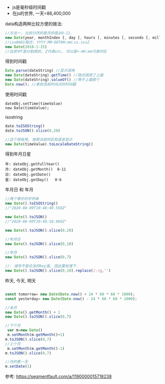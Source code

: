 - js是毫秒级时间戳
- 在js的世界, 一天=86,400,000

data构造两种比较方便的做法:

```js
//方法一, 比较讨厌的是月份值从0-11.
new Date(year, monthIndex [, day [, hours [, minutes [, seconds [, milliseconds]]]]]);
//iso8601格式: YYYY-MM-DDTHH:mm:ss.sssZ
new Date(2018-1-25)
//这其中T是分割用的, Z代表utc, 可以是+-HH:mm代表时区
```

得到时间戳

```js
Date.parse(dateString) //显示调用
new Date(dateString).getTime() //隐式调用了上面
new Date(dateString).valueOf() //等于上面那个
Date.now(); //拿到当前时间点的时间戳
```

使用时间戳

```
dateObj.setTime(timeValue)
new Date(timeValue);
```



isostring

```js
date.toISOString()
date.toJSON().slice(0,20)

//这个很有用, 按照当前时区和语言显示
new Date(timeValue).toLocaleDateString() 

```

得到年月日星

```
年: dateObj.getFullYear()
月: dateObj.getMonth()  0-11
日: dateObj.getDate()
星: dateObj.getDay()   0-6
```

年月日 和 年月

```js
//两个等价的字符串
new Date().toISOString() 
//"2020-08-09T10:48:49.550Z"

new Date().toJSON()
//"2020-08-09T10:49:10.969Z"

new Date().toJSON().slice(0,20)

//年月日
new Date().toJSON().slice(0,10)

//年月
new Date().toJSON().slice(0,7)

//- 减号不是合法的key值, 因此要处理下.
new Date().toJSON().slice(0,10).replace(/-/g,'')


```

昨天, 今天, 明天

```js

const tomorrow= new Date(Date.now() + 24 * 60 * 60 * 1000);
const yesterday= new Date(Date.now() - 24 * 60 * 60 * 1000);

//本月
new Date().getMonth() + 1
new Date().toJSON().slice(0,7)

//下个月
 var m=new Date()
 m.setMonth(m.getMonth()+1)
m.toJSON().slice(0,7)
//上个月
 m.setMonth(m.getMonth()-1)
m.toJSON().slice(0,7)

//月的第一天
m.setDate(1)

```







参考: https://segmentfault.com/a/1190000015718238